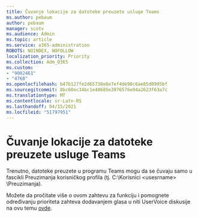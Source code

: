 ```yaml
---
title: Čuvanje lokacije za datoteke preuzete usluge Teams
ms.author: pebaum
author: pebaum
manager: scotv
ms.audience: Admin
ms.topic: article
ms.service: o365-administration
ROBOTS: NOINDEX, NOFOLLOW
localization_priority: Priority
ms.collection: Adm_O365
ms.custom:
- "9002461"
- "4768"
ms.openlocfilehash: b47b127fe2d65738e6e7ef4de98c6ae85d0995bf
ms.sourcegitcommit: 8bc60ec34bc1e40685e3976576e04a2623f63a7c
ms.translationtype: MT
ms.contentlocale: sr-Latn-RS
ms.lasthandoff: 04/15/2021
ms.locfileid: "51797951"
---
```

# <a name="save-location-for-files-downloaded-from-teams"></a>Čuvanje lokacije za datoteke preuzete usluge Teams

Trenutno, datoteke preuzete u programu Teams mogu da se čuvaju samo u fascikli Preuzimanja korisničkog profila (tj. C:\Korisnici \<usesrname> \Preuzimanja).

Možete da pročitate više o ovom zahtevu za funkciju i pomognete određivanju prioriteta zahteva dodavanjem glasa u niti UserVoice diskusije na ovu temu [ovde](https://microsoftteams.uservoice.com/forums/555103-public/suggestions/18693262-have-the-download-function-of-files-allow-you-to-s).
